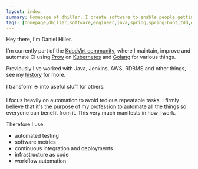 ```yaml
---
layout: index
summary: Homepage of dhiller. I create software to enable people getting stuff done.
tags: [homepage,dhiller,software,engineer,java,spring,spring-boot,tdd,github,aws,cloud,maven,gradle,git]
---
```


Hey there, I'm Daniel Hiller.

I'm currently part of the [KubeVirt community](https://kubevirt.io/), where I maintain, improve and automate CI using [Prow](https://docs.prow.k8s.io/docs/overview/) on [Kubernetes](https://www.kubernetes.io/) and [Golang](https://go.dev/) for various things.

Previously I've worked with Java, Jenkins, AWS, RDBMS and other things, see my [history](/history.html) for more.

I transform ☕ into useful stuff for others.

I focus heavily on automation to avoid tedious repeatable tasks. I firmly believe that it's the purpose of my profession to automate all the things so everyone can benefit from it. This very much manifests in how I work.

Therefore I use:
* automated testing
* software metrics
* continuous integration and deployments
* infrastructure as code
* workflow automation
